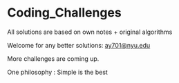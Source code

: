 # Coding_Challenges

All solutions are based on own notes + original algorithms

Welcome for any better solutions: ay701@nyu.edu

More challenges are coming up.

One philosophy : Simple is the best
